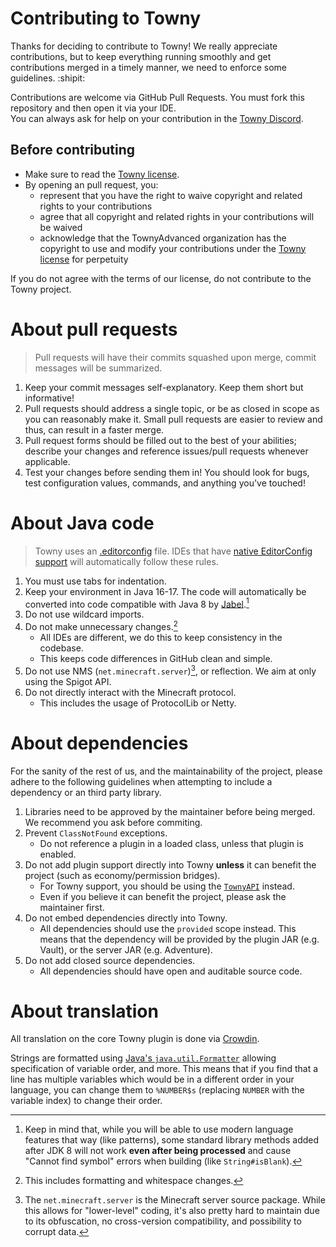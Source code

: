# Contributing to Towny
Thanks for deciding to contribute to Towny! We really appreciate contributions, but to keep everything running smoothly and get contributions merged in a timely manner, we need to enforce some guidelines. :shipit:

Contributions are welcome via GitHub Pull Requests.
You must fork this repository and then open it via your IDE.   
You can always ask for help on your contribution in the [Towny Discord](https://discord.gg/gnpVs5m).    

## Before contributing
- Make sure to read the [Towny license](https://github.com/TownyAdvanced/Towny/blob/master/LICENSE.md).
- By opening an pull request, you:
    - represent that you have the right to waive copyright and related rights to your contributions
    - agree that all copyright and related rights in your contributions will be waived
    - acknowledge that the TownyAdvanced organization has the copyright to use and modify your contributions under the [Towny license](https://github.com/TownyAdvanced/Towny/blob/master/LICENSE.md) for perpetuity

If you do not agree with the terms of our license, do not contribute to the Towny project.

# About pull requests
> Pull requests will have their commits squashed upon merge, commit messages will be summarized.

1. Keep your commit messages self-explanatory. Keep them short but informative!
2. Pull requests should address a single topic, or be as closed in scope as you can reasonably make it. Small pull requests are easier to review and thus, can result in a faster merge.
3. Pull request forms should be filled out to the best of your abilities; describe your changes and reference issues/pull requests whenever applicable.
4. Test your changes before sending them in! You should look for bugs, test configuration values, commands, and anything you've touched!

# About Java code
> Towny uses an [.editorconfig](https://editorconfig.org) file. IDEs that have [native EditorConfig support](https://editorconfig.org/#pre-installed) will automatically follow these rules.
    
1. You must use tabs for indentation. 
2. Keep your environment in Java 16-17. The code will automatically be converted into code compatible with Java 8 by [Jabel](https://github.com/bsideup/jabel).[^jabel-warning]
3. Do not use wildcard imports.
4. Do not make unnecessary changes.[^changes]
   - All IDEs are different, we do this to keep consistency in the codebase.
   - This keeps code differences in GitHub clean and simple.
5. Do not use NMS (`net.minecraft.server`)[^nms], or reflection. We aim at only using the Spigot API.
6. Do not directly interact with the Minecraft protocol.
   - This includes the usage of ProtocolLib or Netty.

# About dependencies
For the sanity of the rest of us, and the maintainability of the project, please adhere to the following guidelines when attempting to include a dependency or an third party library.

1. Libraries need to be approved by the maintainer before being merged. We recommend you ask before commiting.     
2. Prevent `ClassNotFound` exceptions.
   - Do not reference a plugin in a loaded class, unless that plugin is enabled.
3. Do not add plugin support directly into Towny **unless** it can benefit the project (such as economy/permission bridges).
   - For Towny support, you should be using the [`TownyAPI`](https://github.com/TownyAdvanced/Towny/wiki/TownyAPI) instead.
   - Even if you believe it can benefit the project, please ask the maintainer first.
4. Do not embed dependencies directly into Towny.
   - All dependencies should use the `provided` scope instead. This means that the dependency will be provided by the plugin JAR (e.g. Vault), or the server JAR (e.g. Adventure).
5. Do not add closed source dependencies.
   - All dependencies should have open and auditable source code.

# About translation
All translation on the core Towny plugin is done via [Crowdin](https://crowdin.com/project/townyadvanced).

Strings are formatted using [Java's `java.util.Formatter`](https://docs.oracle.com/en/java/javase/18/docs/api/java.base/java/util/Formatter.html) allowing specification of variable order, and more. This means that if you find that a line has multiple variables which would be in a different order in your language, you can change them to `%NUMBER$s` (replacing `NUMBER` with the variable index) to change their order. 

[^jabel-warning]: Keep in mind that, while you will be able to use modern language features that way (like patterns), some standard library methods added after JDK 8 will not work **even after being processed** and cause "Cannot find symbol" errors when building (like `String#isBlank`).

[^changes]: This includes formatting and whitespace changes.

[^nms]: The `net.minecraft.server` is the Minecraft server source package. While this allows for "lower-level" coding, it's also pretty hard to maintain due to its obfuscation, no cross-version compatibility, and possibility to corrupt data.
